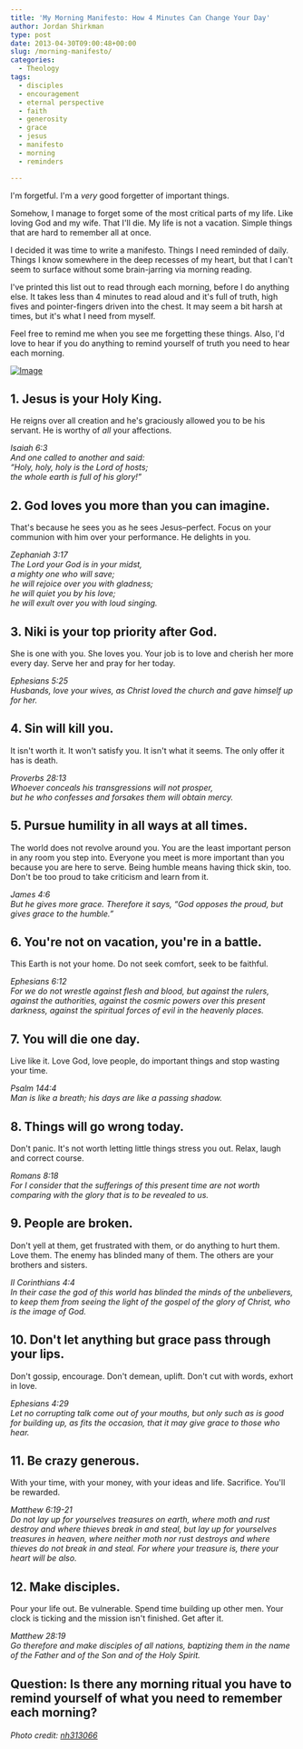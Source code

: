 ```yaml
---
title: 'My Morning Manifesto: How 4 Minutes Can Change Your Day'
author: Jordan Shirkman
type: post
date: 2013-04-30T09:00:48+00:00
slug: /morning-manifesto/
categories:
  - Theology
tags:
  - disciples
  - encouragement
  - eternal perspective
  - faith
  - generosity
  - grace
  - jesus
  - manifesto
  - morning
  - reminders

---
```

I'm forgetful. I'm a _very_ good forgetter of important things.

Somehow, I manage to forget some of the most critical parts of my life. Like loving God and my wife. That I'll die. My life is not a vacation. Simple things that are hard to remember all at once.

I decided it was time to write a manifesto. Things I need reminded of daily. Things I know somewhere in the deep recesses of my heart, but that I can't seem to surface without some brain-jarring via morning reading.

I've printed this list out to read through each morning, before I do anything else. It takes less than 4 minutes to read aloud and it's full of truth, high fives and pointer-fingers driven into the chest. It may seem a bit harsh at times, but it's what I need from myself.

Feel free to remind me when you see me forgetting these things. Also, I'd love to hear if you do anything to remind yourself of truth you need to hear each morning.

[![Image](/images/morning-manifesto1.jpeg)](https://jshirk.com/blog/morning-manifesto)

<!--more-->

## 1. Jesus is your Holy King.

He reigns over all creation and he's graciously allowed you to be his servant. He is worthy of _all_ your affections.

_Isaiah 6:3_  
_And one called to another and said:_  
_“Holy, holy, holy is the Lord of hosts;_  
_the whole earth is full of his glory!”_

## 2. God loves you more than you can imagine.

That's because he sees you as he sees Jesus&#8211;perfect. Focus on your communion with him over your performance. He delights in you.

_Zephaniah 3:17_  
_The Lord your God is in your midst,_  
_a mighty one who will save;_  
_he will rejoice over you with gladness;_  
_he will quiet you by his love;_  
_he will exult over you with loud singing._

## 3. Niki is your top priority after God.

She is one with you. She loves you. Your job is to love and cherish her more every day. Serve her and pray for her today.

_Ephesians 5:25_  
_Husbands, love your wives, as Christ loved the church and gave himself up for her._

## 4. Sin will kill you.

It isn't worth it. It won't satisfy you. It isn't what it seems. The only offer it has is death.

_Proverbs 28:13_  
_Whoever conceals his transgressions will not prosper,_  
_but he who confesses and forsakes them will obtain mercy._

## 5. Pursue humility in all ways at all times.

The world does not revolve around you. You are the least important person in any room you step into. Everyone you meet is more important than you because you are here to serve. Being humble means having thick skin, too. Don't be too proud to take criticism and learn from it.

_James 4:6_  
_But he gives more grace. Therefore it says, “God opposes the proud, but gives grace to the humble.”_

## 6. You're not on vacation, you're in a battle.

This Earth is not your home. Do not seek comfort, seek to be faithful.

_Ephesians 6:12_  
_For we do not wrestle against flesh and blood, but against the rulers, against the authorities, against the cosmic powers over this present darkness, against the spiritual forces of evil in the heavenly places._

## 7. You will die one day.

Live like it. Love God, love people, do important things and stop wasting your time.

_Psalm 144:4_  
_Man is like a breath; his days are like a passing shadow._

## 8. Things will go wrong today.

Don't panic. It's not worth letting little things stress you out. Relax, laugh and correct course.

_Romans 8:18_  
_For I consider that the sufferings of this present time are not worth comparing with the glory that is to be revealed to us._

## 9. People are broken.

Don't yell at them, get frustrated with them, or do anything to hurt them. Love them. The enemy has blinded many of them. The others are your brothers and sisters.

_II Corinthians 4:4_  
_In their case the god of this world has blinded the minds of the unbelievers, to keep them from seeing the light of the gospel of the glory of Christ, who is the image of God._

## 10. Don't let anything but grace pass through your lips.

Don't gossip, encourage. Don't demean, uplift. Don't cut with words, exhort in love.

_Ephesians 4:29_  
_Let no corrupting talk come out of your mouths, but only such as is good for building up, as fits the occasion, that it may give grace to those who hear._

## 11. Be crazy generous.

With your time, with your money, with your ideas and life. Sacrifice. You'll be rewarded.

_Matthew 6:19-21_  
_Do not lay up for yourselves treasures on earth, where moth and rust destroy and where thieves break in and steal, but lay up for yourselves treasures in heaven, where neither moth nor rust destroys and where thieves do not break in and steal. For where your treasure is, there your heart will be also._

## 12. Make disciples.

Pour your life out. Be vulnerable. Spend time building up other men. Your clock is ticking and the mission isn't finished. Get after it.

_Matthew 28:19_  
_Go therefore and make disciples of all nations, baptizing them in the name of the Father and of the Son and of the Holy Spirit._

## Question: Is there any morning ritual you have to remind yourself of what you need to remember each morning?

###### Photo credit: [nh313066](http://www.sxc.hu/profile/nh313066)
